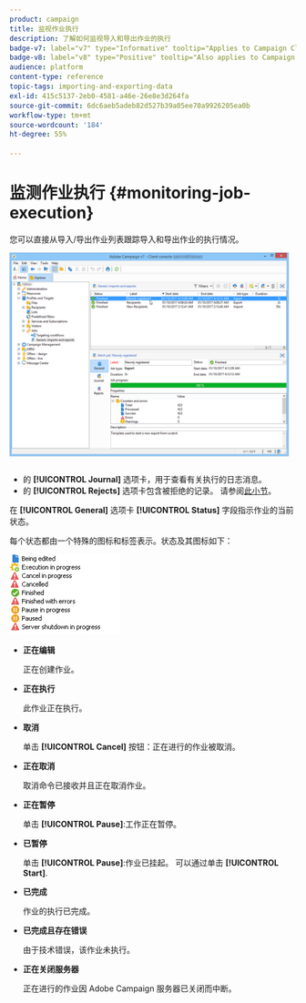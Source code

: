 ```yaml
---
product: campaign
title: 监视作业执行
description: 了解如何监视导入和导出作业的执行
badge-v7: label="v7" type="Informative" tooltip="Applies to Campaign Classic v7"
badge-v8: label="v8" type="Positive" tooltip="Also applies to Campaign v8"
audience: platform
content-type: reference
topic-tags: importing-and-exporting-data
exl-id: 415c5137-2eb0-4581-a46e-26e8e3d264fa
source-git-commit: 6dc6aeb5adeb82d527b39a05ee70a9926205ea0b
workflow-type: tm+mt
source-wordcount: '184'
ht-degree: 55%

---
```


# 监测作业执行 {#monitoring-job-execution}



您可以直接从导入/导出作业列表跟踪导入和导出作业的执行情况。

![](assets/s_ncs_user_export_list_and_details.png)

* 的 **[!UICONTROL Journal]** 选项卡，用于查看有关执行的日志消息。
* 的 **[!UICONTROL Rejects]** 选项卡包含被拒绝的记录。 请参阅[此小节](../../platform/using/executing-import-jobs.md#behavior-in-the-event-of-an-error)。

在 **[!UICONTROL General]** 选项卡 **[!UICONTROL Status]** 字段指示作业的当前状态。

每个状态都由一个特殊的图标和标签表示。状态及其图标如下：

![](assets/s_ncs_user_export_status.png)

* **正在编辑**

   正在创建作业。

* **正在执行**

   此作业正在执行。

* **取消**

   单击 **[!UICONTROL Cancel]** 按钮：正在进行的作业被取消。

* **正在取消**

   取消命令已接收并且正在取消作业。

* **正在暂停**

   单击 **[!UICONTROL Pause]**:工作正在暂停。

* **已暂停**

   单击 **[!UICONTROL Pause]**:作业已挂起。 可以通过单击 **[!UICONTROL Start]**.

* **已完成**

   作业的执行已完成。

* **已完成且存在错误**

   由于技术错误，该作业未执行。

* **正在关闭服务器**

   正在进行的作业因 Adobe Campaign 服务器已关闭而中断。
